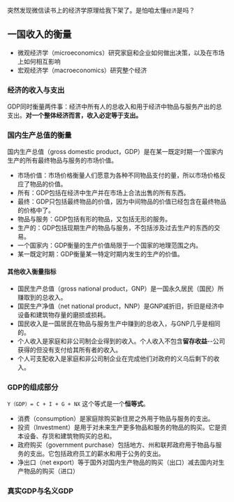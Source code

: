 突然发现微信读书上的经济学原理给我下架了。是怕咱太懂`经济`是吗？

## 一国收入的衡量

- 微观经济学（microeconomics）研究家庭和企业如何做出决策，以及在市场上如何相互影响
- 宏观经济学（macroeconomics）研究整个经济

### 经济的收入与支出

GDP同时衡量两件事：经济中所有人的总收入和用于经济中物品与服务产出的总支出。**对一个整体经济而言，收入必定等于支出。**

### 国内生产总值的衡量

 国内生产总值（gross domestic product，GDP）是在某一既定时期一个国家内生产的所有最终物品与服务的市场价值。

- 市场价值：市场价格衡量人们愿意为各种不同物品支付的量，所以市场价格反应了物品的价值。
- 所有：GDP包括在经济中生产并在市场上合法出售的所有东西。
- 最终：GDP只包括最终物品的价值，因为中间物品的价值已经包含在最终物品的价格中了。
- 物品与服务：GDP包括有形的物品，又包括无形的服务。
- 生产的：GDP包括现期生产的物品与服务，不包括涉及过去生产的东西的交易。
- 一个国家内：GDP衡量的生产价值局限于一个国家的地理范围之内。
- 某一既定时期：GDP衡量某一特定时期内发生的生产的价值。

#### 其他收入衡量指标

- 国民生产总值（gross national product，GNP）是一国永久居民（国民）所赚取到的总收入。
- 国民生产净值（net national product，NNP）是GNP减折旧，折旧是经济中设备和建筑物存量的磨损或损耗。
- 国民收入是一国居民在物品与服务生产中赚到的总收入，与GNP几乎是相同的。
- 个人收入是家庭和非公司制企业得到的收入。个人收入不包含**留存收益**--公司获得的但没有支付给其所有者的收入。
- 个人可支配收入是家庭和非公司制企业在完成他们对政府的义乌后剩下的收入。

### GDP的组成部分

`Y（GDP）= C + I + G + NX`
这个等式是一个**恒等式**。

- 消费（consumption）是家庭除购买新住房之外用于物品与服务的支出。
- 投资（Investment）是用于对未来生产更多物品和服务的物品的购买。它是资本设备、存货和建筑物购买的总和。
- 政府购买（government purchase）包括地方、州和联邦政府用于物品与服务的支出。它包括政府员工的薪水和用于公务的支出。
- 净出口（net export）等于国外对国内生产物品的购买（出口）减去国内对生产物品的购买（进口）

### 真实GDP与名义GDP